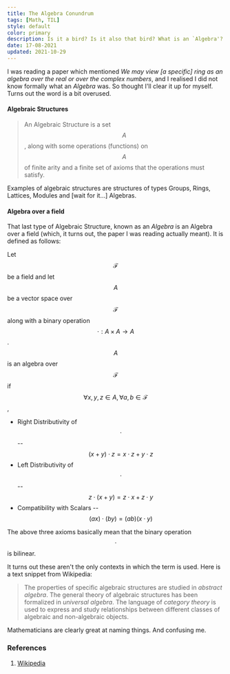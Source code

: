 ```yaml
---
title: The Algebra Conundrum
tags: [Math, TIL]
style: default
color: primary
description: Is it a bird? Is it also that bird? What is an `Algebra'?
date: 17-08-2021
updated: 2021-10-29
---
```


I was reading a paper which mentioned *We may view [a specific] ring as an algebra over the real or over the complex numbers*, and I realised I did not know formally what an *Algebra* was. So thought I'll clear it up for myself. Turns out the word is a bit overused.

#### Algebraic Structures

> An Algebraic Structure is a set $$A$$, along with some operations (functions) on $$A$$ of finite arity and a finite set of axioms that the operations must satisfy.

Examples of algebraic structures are structures of types Groups, Rings, Lattices, Modules and [wait for it...] Algebras.

#### Algebra over a field

That last type of Algebraic Structure, known as an *Algebra* is an Algebra over a field (which, it turns out, the paper I was reading actually meant). It is defined as follows:

Let $$ \mathcal{F} $$ be a field and let $$A$$ be a vector space over $$\mathcal{F}$$ along with a binary operation $$\cdot : A \times A \to A$$. $$A$$ is an algebra over $$\mathcal{F}$$ if $$\forall x, y, z \in A, \forall a,b \in \mathcal{F}$$,
- Right Distributivity of $$\cdot$$ --  $$(x + y) \cdot z = x \cdot z + y \cdot z $$
- Left Distributivity of $$\cdot$$ --   $$z \cdot (x + y) = z \cdot x + z \cdot y $$
- Compatibility with Scalars --    $$(ax)\cdot (by) = (ab)(x \cdot y)$$

The above three axioms basically mean that the binary operation $$\cdot$$ is bilinear.

It turns out these aren't the only contexts in which the term is used. Here is a text snippet from Wikipedia:

> The properties of specific algebraic structures are studied in *abstract algebra*. The general theory of algebraic structures has been formalized in *universal algebra*. The language of *category theory* is used to express and study relationships between different classes of algebraic and non-algebraic objects.

Mathematicians are clearly great at naming things. And confusing me.

### References

1. [Wikipedia](https://en.wikipedia.org/wiki/Algebraic_structure)


